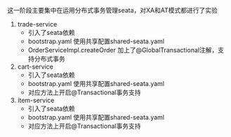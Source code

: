 这一阶段主要集中在运用分布式事务管理seata，对XA和AT模式都进行了实验

1. trade-service 
   - 引入了seata依赖
   - bootstrap.yaml 使用共享配置shared-seata.yaml
   - OrderServiceImpl.createOrder 加上了@GlobalTransactional注解，支持分布式事务
2. cart-service 
   - 引入了seata依赖
   - bootstrap.yaml 使用共享配置shared-seata.yaml
   - 对应方法上开启@Transactional事务支持
3. item-service
   - 引入了seata依赖
   - bootstrap.yaml 使用共享配置shared-seata.yaml
   - 对应方法上开启@Transactional事务支持

